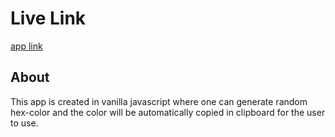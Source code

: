# Live Link
[app link]()

## About 
This app is created in vanilla javascript where one can generate  random hex-color and the color will be automatically copied in clipboard for the user to use. 